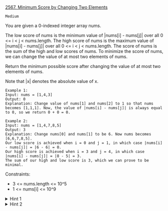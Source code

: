 [2567. Minimum Score by Changing Two Elements](https://leetcode.com/problems/minimum-score-by-changing-two-elements/description/)

`Medium`

You are given a 0-indexed integer array nums.

The low score of nums is the minimum value of |nums[i] - nums[j]| over all 0 <= i < j < nums.length.
The high score of nums is the maximum value of |nums[i] - nums[j]| over all 0 <= i < j < nums.length.
The score of nums is the sum of the high and low scores of nums.
To minimize the score of nums, we can change the value of at most two elements of nums.

Return the minimum possible score after changing the value of at most two elements of nums.

Note that |x| denotes the absolute value of x.

```
Example 1:
Input: nums = [1,4,3]
Output: 0
Explanation: Change value of nums[1] and nums[2] to 1 so that nums becomes [1,1,1]. Now, the value of |nums[i] - nums[j]| is always equal to 0, so we return 0 + 0 = 0.

Example 2:
Input: nums = [1,4,7,8,5]
Output: 3
Explanation: Change nums[0] and nums[1] to be 6. Now nums becomes [6,6,7,8,5].
Our low score is achieved when i = 0 and j = 1, in which case |nums[i] - nums[j]| = |6 - 6| = 0.
Our high score is achieved when i = 3 and j = 4, in which case |nums[i] - nums[j]| = |8 - 5| = 3.
The sum of our high and low score is 3, which we can prove to be minimal. 
```

Constraints:

- 3 <= nums.length <= 10^5
- 1 <= nums[i] <= 10^9

<details>
<summary>Hint 1</summary>

Changing the minimum or maximum values will only minimize the score.

</details>

<details>
<summary>Hint 2</summary>

Think about what all possible pairs of minimum and maximum values can be changed to form the minimum score.

</details>